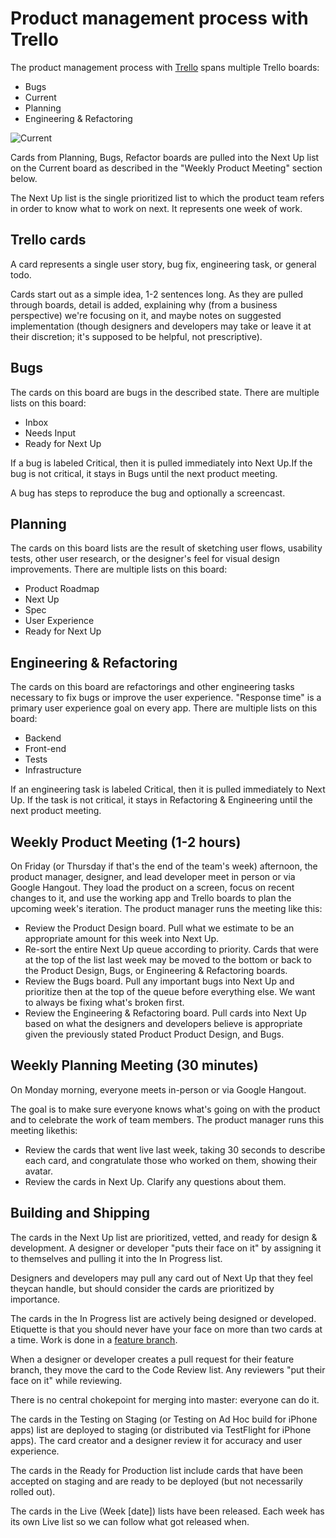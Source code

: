 Product management process with Trello
======================================

The product management process with [Trello](http://trello.com) spans multiple
Trello boards:

* Bugs
* Current
* Planning
* Engineering & Refactoring

![Current](https://dl.dropbox.com/u/830556/current.png)

Cards from Planning, Bugs, Refactor boards are pulled into the Next Up
list on the Current board as described in the "Weekly Product Meeting" section below.

The Next Up list is the single prioritized list to which the product team
refers in order to know what to work on next. It represents one week of work.

Trello cards
------------

A card represents a single user story, bug fix, engineering task, or general todo.

Cards start out as a simple idea, 1-2 sentences long. As they are pulled through
boards, detail is added, explaining why (from a business perspective)
we're focusing on it, and maybe notes on suggested implementation (though
designers and developers may take or leave it at their discretion; it's supposed
to be helpful, not prescriptive).

Bugs
----

The cards on this board are bugs in the described state. There are multiple
lists on this board:

* Inbox
* Needs Input
* Ready for Next Up

If a bug is labeled Critical, then it is pulled immediately into Next Up.If the bug is not critical, it stays in Bugs until the next product meeting.

A bug has steps to reproduce the bug and optionally a screencast.

Planning
--------------

The cards on this board lists are the result of sketching user flows, usability tests, other user research, or the designer's feel for visual design improvements. There are multiple lists on this board:

* Product Roadmap
* Next Up
* Spec
* User Experience
* Ready for Next Up

Engineering & Refactoring
-------------------------

The cards on this board are refactorings and other engineering tasks necessary
to fix bugs or improve the user experience. "Response time" is a primary user
experience goal on every app. There are multiple lists on this board:

* Backend
* Front-end
* Tests
* Infrastructure

If an engineering task is labeled Critical, then it is pulled immediately to Next Up. If the task is not critical, it stays in Refactoring & Engineering until the next product meeting.

Weekly Product Meeting (1-2 hours)
----------------------------------

On Friday (or Thursday if that's the end of the team's week) afternoon, the product manager, designer, and lead developer meet in person or via Google Hangout. They load the product on a screen, focus on recent changes to it, and use the working app and Trello boards to plan the upcoming week's iteration. The product manager runs the meeting like this:

* Review the Product Design board. Pull what we estimate to be an appropriate amount for this week into Next Up.
* Re-sort the entire Next Up queue according to priority. Cards that were at the top of the list last week may be moved to the bottom or back to the Product Design, Bugs, or Engineering & Refactoring boards.
* Review the Bugs board. Pull any important bugs into Next Up and prioritize then at the top of the queue before everything else. We want to always be fixing what's broken first.
* Review the Engineering & Refactoring board. Pull cards into Next Up based on what the designers and developers believe is appropriate given the previously stated Product Product Design, and Bugs.

Weekly Planning Meeting (30 minutes)
------------------------------------

On Monday morning, everyone meets in-person or via Google Hangout.

The goal is to make sure everyone knows what's going on with the product and to celebrate the work of team members. The product manager runs this meeting likethis:

* Review the cards that went live last week, taking 30 seconds to describe each card, and congratulate those who worked on them, showing their avatar.
* Review the cards in Next Up. Clarify any questions about them.

Building and Shipping
---------------------

The cards in the Next Up list are prioritized, vetted, and ready for design & development. A designer or developer "puts their face on it" by assigning it to themselves and pulling it into the In Progress list.

Designers and developers may pull any card out of Next Up that they feel theycan handle, but should consider the cards are prioritized by importance.

The cards in the In Progress list are actively being designed or developed.
Etiquette is that you should never have your face on more than two cards at a time. Work is done in a [feature branch](/protocol).

When a designer or developer creates a pull request for their feature branch, they move the card to the Code Review list. Any reviewers "put their face on it" while reviewing.

There is no central chokepoint for merging into master: everyone can do it.

The cards in the Testing on Staging (or Testing on Ad Hoc build for iPhone apps) list are deployed to staging (or distributed via TestFlight for iPhone apps).
The card creator and a designer review it for accuracy and user experience.

The cards in the Ready for Production list include cards that have been accepted on staging and are ready to be deployed (but not necessarily rolled out).

The cards in the Live (Week [date]) lists have been released. Each week has its own Live list so we can follow what got released when.
